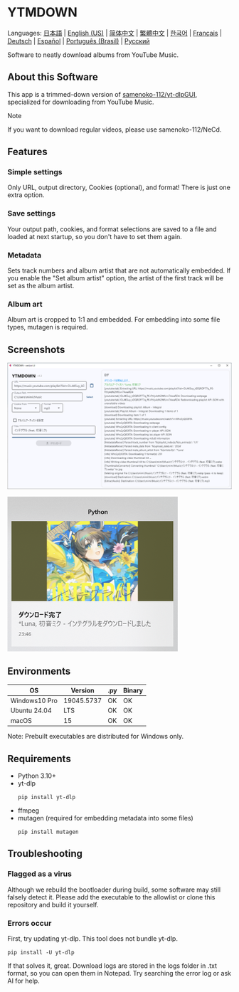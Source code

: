 # YTMDOWN
Languages: [日本語](README.ja_jp.md) | [English (US)](README.md) | [简体中文](README.zh_cn.md) | [繁體中文](README.zh_tw.md) | [한국어](README.ko_kr.md) | [Français](README.fr_fr.md) | [Deutsch](README.de_de.md) | [Español](README.es_es.md) | [Português (Brasil)](README.pt_br.md) | [Русский](README.ru_ru.md)

Software to neatly download albums from YouTube Music.

## About this Software
This app is a trimmed-down version of [samenoko-112/yt-dlpGUI](https://github.com/samenoko-112/yt-dlpGUI),
specialized for downloading from YouTube Music.

> [!NOTE]
> If you want to download regular videos, please use samenoko-112/NeCd.

## Features
### Simple settings
Only URL, output directory, Cookies (optional), and format!
There is just one extra option.

### Save settings
Your output path, cookies, and format selections are saved to a file and loaded at next startup,
so you don't have to set them again.

### Metadata
Sets track numbers and album artist that are not automatically embedded.
If you enable the "Set album artist" option, the artist of the first track will be set as the album artist.

### Album art
Album art is cropped to 1:1 and embedded.
For embedding into some file types, mutagen is required.

## Screenshots
![](img/2025-05-05-23-52-10.png)

![Notification](img/2025-05-05-23-52-38.png)

## Environments
| OS | Version | .py | Binary |
| -- | --- | - | - |
| Windows10 Pro | 19045.5737 | OK | OK |
| Ubuntu 24.04 | LTS | OK | OK |
| macOS | 15 | OK | OK |

Note: Prebuilt executables are distributed for Windows only.

## Requirements
- Python 3.10+
- yt-dlp
    ```shell
    pip install yt-dlp
    ```
- ffmpeg
- mutagen (required for embedding metadata into some files)
    ```shell
    pip install mutagen
    ```

## Troubleshooting
### Flagged as a virus
Although we rebuild the bootloader during build, some software may still falsely detect it.
Please add the executable to the allowlist or clone this repository and build it yourself.

### Errors occur
First, try updating yt-dlp. This tool does not bundle yt-dlp.
```shell
pip install -U yt-dlp
```
If that solves it, great. Download logs are stored in the logs folder in .txt format,
so you can open them in Notepad. Try searching the error log or ask AI for help.


